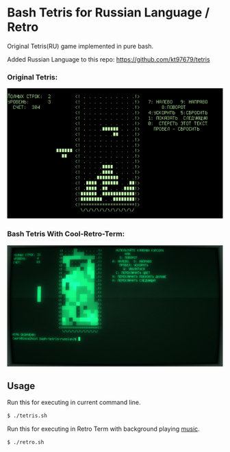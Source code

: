 Bash Tetris for Russian Language / Retro
===========

Original Tetris(RU) game implemented in pure bash.

Added Russian Language to this repo: https://github.com/kt97679/tetris


### Original Tetris:

![Original Tetris](screenshots/original-tetris-dvk-screenshot.png)


### Bash Tetris With Cool-Retro-Term: 

![](screenshots/retro-term.png)


## Usage

Run this for executing in current command line.

```bash
$ ./tetris.sh
```


Run this for executing in Retro Term with background playing [music](music/tetris-theme.mp3).

```bash
$ ./retro.sh
```
